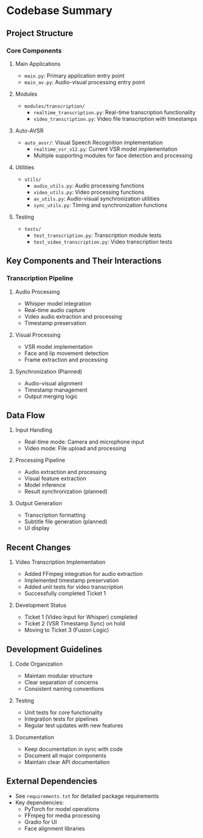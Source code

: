 # Codebase Summary

## Project Structure

### Core Components
1. Main Applications
   - `main.py`: Primary application entry point
   - `main_av.py`: Audio-visual processing entry point

2. Modules
   - `modules/transcription/`
     - `realtime_transcription.py`: Real-time transcription functionality
     - `video_transcription.py`: Video file transcription with timestamps

3. Auto-AVSR
   - `auto_avsr/`: Visual Speech Recognition implementation
     - `realtime_vsr_v12.py`: Current VSR model implementation
     - Multiple supporting modules for face detection and processing

4. Utilities
   - `utils/`
     - `audio_utils.py`: Audio processing functions
     - `video_utils.py`: Video processing functions
     - `av_utils.py`: Audio-visual synchronization utilities
     - `sync_utils.py`: Timing and synchronization functions

5. Testing
   - `tests/`
     - `test_transcription.py`: Transcription module tests
     - `test_video_transcription.py`: Video transcription tests

## Key Components and Their Interactions

### Transcription Pipeline
1. Audio Processing
   - Whisper model integration
   - Real-time audio capture
   - Video audio extraction and processing
   - Timestamp preservation

2. Visual Processing
   - VSR model implementation
   - Face and lip movement detection
   - Frame extraction and processing

3. Synchronization (Planned)
   - Audio-visual alignment
   - Timestamp management
   - Output merging logic

## Data Flow
1. Input Handling
   - Real-time mode: Camera and microphone input
   - Video mode: File upload and processing

2. Processing Pipeline
   - Audio extraction and processing
   - Visual feature extraction
   - Model inference
   - Result synchronization (planned)

3. Output Generation
   - Transcription formatting
   - Subtitle file generation (planned)
   - UI display

## Recent Changes
1. Video Transcription Implementation
   - Added FFmpeg integration for audio extraction
   - Implemented timestamp preservation
   - Added unit tests for video transcription
   - Successfully completed Ticket 1

2. Development Status
   - Ticket 1 (Video Input for Whisper) completed
   - Ticket 2 (VSR Timestamp Sync) on hold
   - Moving to Ticket 3 (Fusion Logic)

## Development Guidelines
1. Code Organization
   - Maintain modular structure
   - Clear separation of concerns
   - Consistent naming conventions

2. Testing
   - Unit tests for core functionality
   - Integration tests for pipelines
   - Regular test updates with new features

3. Documentation
   - Keep documentation in sync with code
   - Document all major components
   - Maintain clear API documentation

## External Dependencies
- See `requirements.txt` for detailed package requirements
- Key dependencies:
  - PyTorch for model operations
  - FFmpeg for media processing
  - Gradio for UI
  - Face alignment libraries
